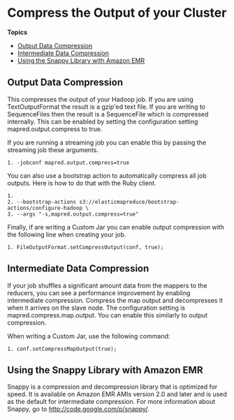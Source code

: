 # Compress the Output of your Cluster<a name="emr-plan-output-compression"></a>

**Topics**
+ [Output Data Compression](#HadoopOutputDataCompression)
+ [Intermediate Data Compression](#HadoopIntermediateDataCompression)
+ [Using the Snappy Library with Amazon EMR](#emr-using-snappy)

## Output Data Compression<a name="HadoopOutputDataCompression"></a>

 This compresses the output of your Hadoop job\. If you are using TextOutputFormat the result is a gzip'ed text file\. If you are writing to SequenceFiles then the result is a SequenceFile which is compressed internally\. This can be enabled by setting the configuration setting mapred\.output\.compress to true\. 

 If you are running a streaming job you can enable this by passing the streaming job these arguments\. 

```
1. -jobconf mapred.output.compress=true
```

 You can also use a bootstrap action to automatically compress all job outputs\. Here is how to do that with the Ruby client\. 

```
1.    
2. --bootstrap-actions s3://elasticmapreduce/bootstrap-actions/configure-hadoop \
3. --args "-s,mapred.output.compress=true"
```

 Finally, if are writing a Custom Jar you can enable output compression with the following line when creating your job\. 

```
1. FileOutputFormat.setCompressOutput(conf, true);
```

## Intermediate Data Compression<a name="HadoopIntermediateDataCompression"></a>

 If your job shuffles a significant amount data from the mappers to the reducers, you can see a performance improvement by enabling intermediate compression\. Compress the map output and decompresses it when it arrives on the slave node\. The configuration setting is mapred\.compress\.map\.output\. You can enable this similarly to output compression\. 

 When writing a Custom Jar, use the following command: 

```
1. conf.setCompressMapOutput(true);
```

## Using the Snappy Library with Amazon EMR<a name="emr-using-snappy"></a>

Snappy is a compression and decompression library that is optimized for speed\. It is available on Amazon EMR AMIs version 2\.0 and later and is used as the default for intermediate compression\. For more information about Snappy, go to [http://code\.google\.com/p/snappy/](http://code.google.com/p/snappy/)\. 